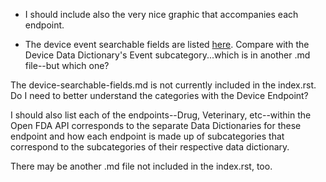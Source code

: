 
- I should include also the very nice graphic that accompanies each endpoint.

- The device event searchable fields are listed [here](https://open.fda.gov/apis/device/event/searchable-fields/). Compare with the
  Device Data Dictionary's Event subcategory...which is in another .md file--but which one?

The device-searchable-fields.md is not currently included in the index.rst. Do I need to better understand the categories with the Device Endpoint?

I should also list each of the endpoints--Drug, Veterinary, etc--within the Open FDA API corresponds to the separate Data Dictionaries for these
endpoint and how each endpoint is made up of subcategories that correspond to the subcategories of their respective data dictionary.

There may be another .md file not included in the index.rst, too.

